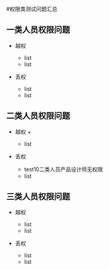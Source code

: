 #权限类测试问题汇总

## 一类人员权限问题
	
- 越权
	+ list
	+ list

- 丢权
	+ list
	+ list 

## 二类人员权限问题
	
- 越权
	+ 
	+ list

- 丢权
	+ test10二类人员产品设计师无权限
	+ list

## 三类人员权限问题
	
- 越权
	+ list
	+ list

- 丢权 
	+ list
	+ list
